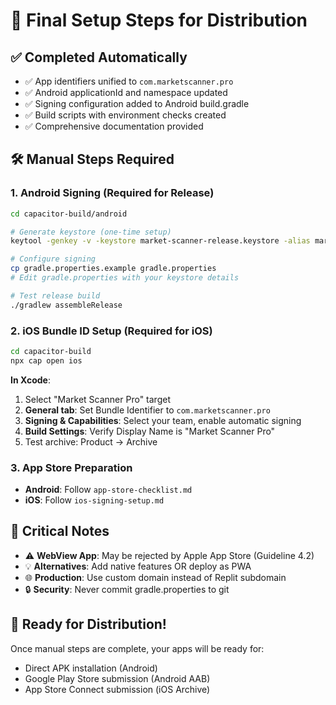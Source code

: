 # 🔧 Final Setup Steps for Distribution

## ✅ Completed Automatically
- ✅ App identifiers unified to `com.marketscanner.pro`
- ✅ Android applicationId and namespace updated
- ✅ Signing configuration added to Android build.gradle
- ✅ Build scripts with environment checks created
- ✅ Comprehensive documentation provided

## 🛠️ Manual Steps Required

### 1. Android Signing (Required for Release)
```bash
cd capacitor-build/android

# Generate keystore (one-time setup)
keytool -genkey -v -keystore market-scanner-release.keystore -alias market-scanner -keyalg RSA -keysize 2048 -validity 10000

# Configure signing
cp gradle.properties.example gradle.properties
# Edit gradle.properties with your keystore details

# Test release build
./gradlew assembleRelease
```

### 2. iOS Bundle ID Setup (Required for iOS)
```bash
cd capacitor-build
npx cap open ios
```

**In Xcode**:
1. Select "Market Scanner Pro" target
2. **General tab**: Set Bundle Identifier to `com.marketscanner.pro`
3. **Signing & Capabilities**: Select your team, enable automatic signing
4. **Build Settings**: Verify Display Name is "Market Scanner Pro"
5. Test archive: Product → Archive

### 3. App Store Preparation
- **Android**: Follow `app-store-checklist.md`
- **iOS**: Follow `ios-signing-setup.md`

## 🚨 Critical Notes
- ⚠️ **WebView App**: May be rejected by Apple App Store (Guideline 4.2)
- 💡 **Alternatives**: Add native features OR deploy as PWA
- 🌐 **Production**: Use custom domain instead of Replit subdomain
- 🔒 **Security**: Never commit gradle.properties to git

## 🎯 Ready for Distribution!
Once manual steps are complete, your apps will be ready for:
- Direct APK installation (Android)
- Google Play Store submission (Android AAB)
- App Store Connect submission (iOS Archive)